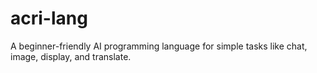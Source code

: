 # acri-lang
A beginner-friendly AI programming language for simple tasks like chat, image, display, and translate.

